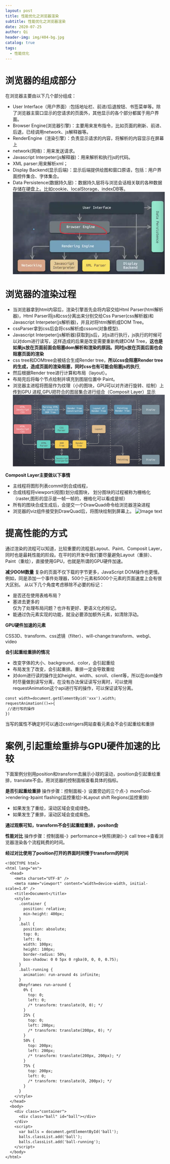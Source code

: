 ```yaml
---
layout: post
title: 性能优化之浏览器渲染
subtitle: 性能优化之浏览器渲染
date: 2020-07-25
author: Qi
header-img: img/404-bg.jpg
catalog: true
tags:
  - 性能优化
---
```


# 浏览器的组成部分
在浏览器主要由以下几个部分组成：
- User Interface（用户界面）:包括地址栏、前进/后退按钮、书签菜单等。除了浏览器主窗口显示的您请求的页面外，其他显示的各个部分都属于用户界面。
- Browser Engine(浏览器引擎)：主要用来发布指令，比如页面的刷新、前进、后退，已经调用network、js解释器等。
- RenderEngine（渲染引擎）：负责显示请求的内容，将解析的内容显示在屏幕上
- network(网络)：用来发送请求。
- Javascript Interpeter(js解释器)：用来解析和执行js的代码。
- XML parser:用来解析xml；
- Display Backend(显示后端)：显示后端提供绘图和窗口原语，包括：用户界面控件集合、字体集合。
- Data Persistence(数据持久层)：数据持久层将与浏览会话相关联的各种数据存储在硬盘上。比如cookie、localStorage、indexDB等。
![Image text](/img/WechatIMG165.png)

# 浏览器的渲染过程
- 当浏览器拿到html内容后，渲染引擎首先会将内容交给Html Parser(html解析器)，Html Parser将js和css分离出来分别交给Css Parser(css解析器)和Javascript Interpeter(js解析器)，并且对将html解析成DOM Tree。
- cssParser拿到css后会将css解析成cssom(对象模型).
-  Javascript Interpeter(js解析器)获取到js后，对js进行执行，js执行的时候可以对dom进行读写，这样造成的后果是改变需要重新构建DOM Tree，**这也是如果js放在页面前面会阻塞dom解析和渲染的原因。同时js放在页面后面也会阻塞页面的渲染**
- css tree和DOMtree会被结合生成Render tree，**所以css会阻塞Render tree的生成，造成页面的渲染阻塞，同时css也有可能会阻塞js的执行**,
- 然后根据Render tree进行计算和布局（layout）。
- 布局完后将每个节点绘制并填充到图层位置中 Paint。
- 浏览器主进程将图层作为纹理（小的图块，GPU可以对齐进行旋转、绘制）上传到GPU 进程,GPU把符合的图层集合进行组合（Composit Layer）显示
![Image text](/img/WechatIMG189.png)

**Composit Layer主要做以下事情**
- 主线程将图形列表commit到合成线程，
- 合成线程将viewport(视图)划分成图块， 划分图块的过程被称为栅格化（raster,图形的显示是一帧一帧的，栅格化可以看成是帧）
- 所有的图块合成生成后，会提交一个DrawQuad命令给浏览器渲染进程
- 浏览器的viz组件接受到DrawQuad后，将图块绘制到屏幕上。
![Image text](/img/WechatIMG225.png)


# 提高性能的方式

通过渲染的流程可以知道，比较重要的流程是Layout、Paint、Composit Layer，同时也是最耗性能的阶段。在平时的开发中我们要尽量避免Layout（重排）、Paint（重绘），直接使用GPU，也就是所谓的GPU硬件加速。

**减少DOM数量**
复杂的页面不仅下载的字节更多，JavaScript DOM操作也更慢。例如，同是添加一个事件处理器，500个元素和5000个元素的页面速度上会有很大区别。
从以下几个角度考虑移除不必要的标记：

- 是否还在使用表格布局？
- 塞进去更多的<div>仅为了处理布局问题？也许有更好、更语义化的标记。
- 能通过伪元素实现的功能，就没必要添加额外元素，如清除浮动。



**GPU硬件加速的元素**

CSS3D、transform、css滤镜（filter）、will-change:transform、webgl、video

**会引起重绘重排的情况**
- 改变字体的大小、background、color，会引起重绘
- 布局发生了改变，会引起重排。重排一定会导致重绘
- 对dom进行读的操作比如height、width、scroll、client等，所以在dom操作时尽量做到读写分离，在没有办法保证读写分离时，可以使用requestAnimation这个api进行写的操作，可以保证读写分离。

```
const width=document.getElementByid('xxx').width;
requestAnimation(()=>{
 //进行写的操作
})

```

当写的属性不确定时可以通过csstrigers网站查看元素会不会引起重绘和重排

# 案例,引起重绘重排与GPU硬件加速的比较

下面案例分别用position和transform去展示小球的滚动，position会引起重绘重排，translate不会。用浏览器的控制面板查看具体的指标。

**是否引起重绘重排**
操作步骤：控制面板-》设置旁边的三个点-》moreTool->rendering-》paint flashing(监控重绘)-》Layout shift Regions(监控重排)

- 如果发生了重绘，滚动区域会变成绿色。
- 如果发生了重排，滚动区域会变成紫色。

**通过观察可知，transform不会引起重绘重排，positon会**

**性能对比**
操作步骤：控制面板-》performance->快照(刷新)-》call tree->查看浏览器渲染各个流程耗费的时间。

**经过对比使用了position打开的界面时间慢于transform的时间**

```
<!DOCTYPE html>
<html lang="en">
  <head>
    <meta charset="UTF-8" />
    <meta name="viewport" content="width=device-width, initial-scale=1.0" />
    <title>Document</title>
    <style>
      .container {
        position: relative;
        min-height: 400px;
      }
      .ball {
        position: absolute;
        top: 0;
        left: 0;
        width: 100px;
        height: 100px;
        border-radius: 50%;
        box-shadow: 0 0 5px 0 rgba(0, 0, 0, 0.75);
      }
      .ball-running {
        animation: run-around 4s infinite;
      }
      @keyframes run-around {
        0% {
          top: 0;
          left: 0;
          /* transform: translate(0, 0); */
        }
        25% {
          top: 0;
          left: 200px;
          /* transform: translate(200px, 0); */
        }
        50% {
          top: 200px;
          left: 200px;
          /* transform: translate(200px, 200px); */
        }
        75% {
          top: 200px;
          left: 0; 
          /* transform: translate(0, 200px); */
        }
      }
    </style>
  </head>
  <body>
    <div class="container">
      <div class="ball" id="ball"></div>
    </div>
    <script>
      var balls = document.getElementById('ball');
      balls.classList.add('ball');
      balls.classList.add('ball-running');
    </script>
  </body>
</html>

```



